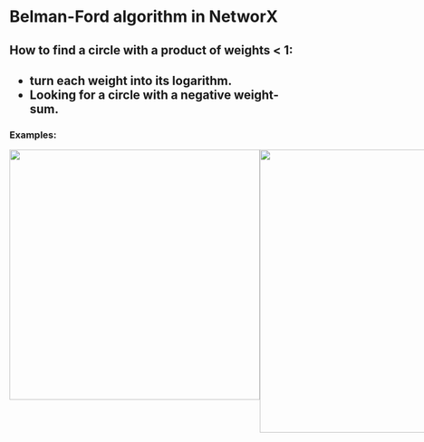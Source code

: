 <div>
  <h1>Belman-Ford algorithm in NetworX</h1>
  <H2>How to find a circle with a product of weights < 1:<H2>
    <ul>
      <li>turn each weight into its logarithm.</li>
      <li>Looking for a circle with a negative weight-sum.</li>
    </ul>
  <h3>Examples:</h3>
  <divImages style="display:flex;" >
    <img src=https://user-images.githubusercontent.com/74247437/205580641-f55b17b0-5f70-4724-a9ec-5d897552d917.png
    style="width: 442px;" style="height: 500px;" /> 
    <image src=https://user-images.githubusercontent.com/74247437/205581119-edee2346-85be-4694-b029-1d7290ff6c76.png
    style="width: 500px;" style="height: 500px;" />
    <image src=https://user-images.githubusercontent.com/74247437/205586863-61f8e928-a27e-4569-849c-dad9c83e44c2.png
    style="width: 442px;" style="height: 500px;" />
    <image src=https://user-images.githubusercontent.com/74247437/205584797-3724dda1-5930-4fe3-a005-4dd7f962aa5b.png
    style="width: 500px;" style="height: 500px;" />
   <image src=https://user-images.githubusercontent.com/74247437/205587850-ad7d257c-4dab-43d0-8ab6-4271ec99f68d.png />

  </divImages>
</div>



